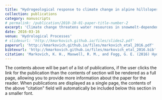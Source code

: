 ```yaml
---
title: "Hydrogeological response to climate change in alpine hillslopes"
collection: publications
category: manuscripts
# permalink: /publication/2010-10-01-paper-title-number-2
excerpt: 'Climate change threatens water resources in snowmelt-dependent regions by altering the fraction of snow and rain and spurring an earlier snowmelt season. The bulk of hydrological research has focused on forecasting response in streamflow volumes and timing to a shrinking snowpack; however, the degree to which subsurface storage offsets the loss of snow storage in various alpine geologic settings, i.e. the hydrogeologic buffering capacity, is still largely unknown. We address this research need by assessing the affects of climate change on storage and runoff generation for two distinct hydrogeologic settings present in alpine systems: a low storage granitic and a greater storage volcanic hillslope. We use a physically based integrated hydrologic model fully coupled to a land surface model to run a base scenario and then three progressive warming scenarios, and account for the shifts in each component of the water budget. '
date: 2016-03-16
venue: 'Hydrological Processes'
# slidesurl: 'http://kmarkovich.github.io/files/slides2.pdf'
paperurl: 'http://kmarkovich.github.io/files/markovich_etal_2016.pdf'
bibtexurl: 'http://kmarkovich.github.io/files/markovich_etal_2016.bib'
citation: 'Markovich, K. H., Maxwell, R. M., and Fogg, G. E. (2016) Hydrogeological response to climate change in alpine hillslopes. Hydrol. Process., 30: 3126–3138. doi: 10.1002/hyp.10851.'
---
```


The contents above will be part of a list of publications, if the user clicks the link for the publication than the contents of section will be rendered as a full page, allowing you to provide more information about the paper for the reader. When publications are displayed as a single page, the contents of the above "citation" field will automatically be included below this section in a smaller font.
